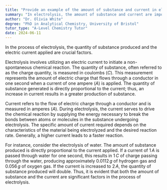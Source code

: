 ```yaml
---
title: "Provide an example of the amount of substance and current in electrolysis"
summary: "In electrolysis, the amount of substance and current are important factors."
author: "Dr. Olivia White"
degree: "PhD in Analytical Chemistry, University of Bristol"
tutor_type: "A-Level Chemistry Tutor"
date: 2024-06-11
---
```


In the process of electrolysis, the quantity of substance produced and the electric current applied are crucial factors.

Electrolysis involves utilizing an electric current to initiate a non-spontaneous chemical reaction. The quantity of substance, often referred to as the charge quantity, is measured in coulombs ($C$). This measurement represents the amount of electric charge that flows through a conductor in one second when a current of one ampere ($A$) is applied. The quantity of substance generated is directly proportional to the current; thus, an increase in current results in a greater production of substance.

Current refers to the flow of electric charge through a conductor and is measured in amperes ($A$). During electrolysis, the current serves to drive the chemical reaction by supplying the energy necessary to break the bonds between atoms or molecules in the substance undergoing electrolysis. The specific amount of current required depends on the characteristics of the material being electrolyzed and the desired reaction rate. Generally, a higher current leads to a faster reaction.

For instance, consider the electrolysis of water. The amount of substance produced is directly proportional to the current applied. If a current of $1 \, A$ is passed through water for one second, this results in $1 \, C$ of charge passing through the water, producing approximately $0.0112 \, g$ of hydrogen gas and $0.056 \, g$ of oxygen gas. If the current is increased to $2 \, A$, the quantity of substance produced will double. Thus, it is evident that both the amount of substance and the current are significant factors in the process of electrolysis.
    